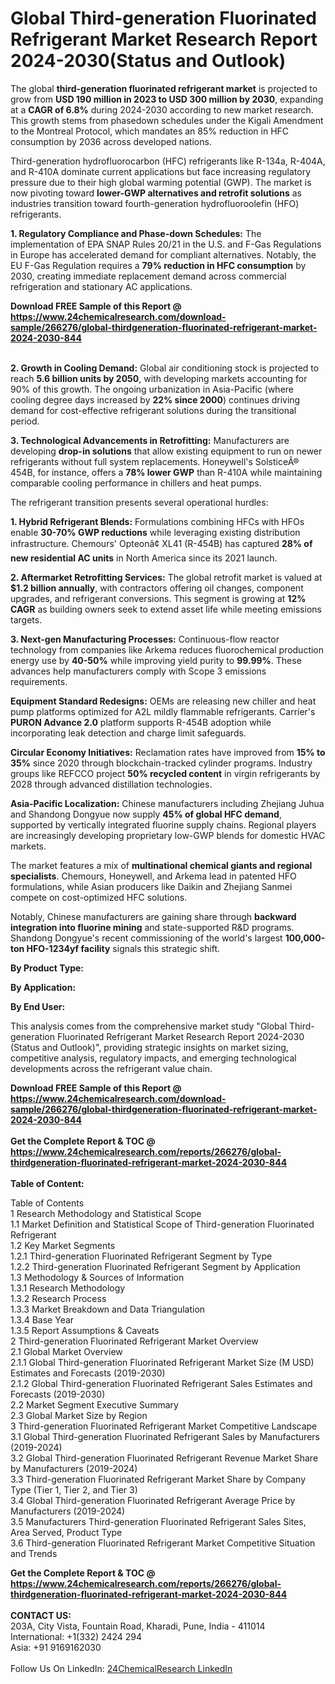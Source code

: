 <h1>Global Third-generation Fluorinated Refrigerant Market Research Report 2024-2030(Status and Outlook)</h1><p>The global <strong>third-generation fluorinated refrigerant market</strong> is projected to grow from <strong>USD 190 million in 2023 to USD 300 million by 2030</strong>, expanding at a <strong>CAGR of 6.8%</strong> during 2024-2030 according to new market research. This growth stems from phasedown schedules under the Kigali Amendment to the Montreal Protocol, which mandates an 85% reduction in HFC consumption by 2036 across developed nations.</p><p>Third-generation hydrofluorocarbon (HFC) refrigerants like R-134a, R-404A, and R-410A dominate current applications but face increasing regulatory pressure due to their high global warming potential (GWP). The market is now pivoting toward <strong>lower-GWP alternatives and retrofit solutions</strong> as industries transition toward fourth-generation hydrofluoroolefin (HFO) refrigerants.</p><p><strong>1. Regulatory Compliance and Phase-down Schedules:</strong>
The implementation of EPA SNAP Rules 20/21 in the U.S. and F-Gas Regulations in Europe has accelerated demand for compliant alternatives. Notably, the EU F-Gas Regulation requires a <strong>79% reduction in HFC consumption</strong> by 2030, creating immediate replacement demand across commercial refrigeration and stationary AC applications.</p><div><b>Download FREE Sample of this Report @ 
            <a href="https://www.24chemicalresearch.com/download-sample/266276/global-thirdgeneration-fluorinated-refrigerant-market-2024-2030-844">
            https://www.24chemicalresearch.com/download-sample/266276/global-thirdgeneration-fluorinated-refrigerant-market-2024-2030-844</a></b></div><br><p><strong>2. Growth in Cooling Demand:</strong>
Global air conditioning stock is projected to reach <strong>5.6 billion units by 2050</strong>, with developing markets accounting for 90% of this growth. The ongoing urbanization in Asia-Pacific (where cooling degree days increased by <strong>22% since 2000</strong>) continues driving demand for cost-effective refrigerant solutions during the transitional period.</p><p><strong>3. Technological Advancements in Retrofitting:</strong>
Manufacturers are developing <strong>drop-in solutions</strong> that allow existing equipment to run on newer refrigerants without full system replacements. Honeywell's SolsticeÂ® 454B, for instance, offers a <strong>78% lower GWP</strong> than R-410A while maintaining comparable cooling performance in chillers and heat pumps.</p><p>The refrigerant transition presents several operational hurdles:</p><p><strong>1. Hybrid Refrigerant Blends:</strong>
Formulations combining HFCs with HFOs enable <strong>30-70% GWP reductions</strong> while leveraging existing distribution infrastructure. Chemours' Opteonâ¢ XL41 (R-454B) has captured <strong>28% of new residential AC units</strong> in North America since its 2021 launch.</p><p><strong>2. Aftermarket Retrofitting Services:</strong>
The global retrofit market is valued at <strong>$1.2 billion annually</strong>, with contractors offering oil changes, component upgrades, and refrigerant conversions. This segment is growing at <strong>12% CAGR</strong> as building owners seek to extend asset life while meeting emissions targets.</p><p><strong>3. Next-gen Manufacturing Processes:</strong>
Continuous-flow reactor technology from companies like Arkema reduces fluorochemical production energy use by <strong>40-50%</strong> while improving yield purity to <strong>99.99%</strong>. These advances help manufacturers comply with Scope 3 emissions requirements.</p><p><strong>Equipment Standard Redesigns:</strong>
        OEMs are releasing new chiller and heat pump platforms optimized for A2L mildly flammable refrigerants. Carrier's <strong>PURON Advance 2.0</strong> platform supports R-454B adoption while incorporating leak detection and charge limit safeguards.</p><p><strong>Circular Economy Initiatives:</strong>
        Reclamation rates have improved from <strong>15% to 35%</strong> since 2020 through blockchain-tracked cylinder programs. Industry groups like REFCCO project <strong>50% recycled content</strong> in virgin refrigerants by 2028 through advanced distillation technologies.</p><p><strong>Asia-Pacific Localization:</strong>
        Chinese manufacturers including Zhejiang Juhua and Shandong Dongyue now supply <strong>45% of global HFC demand</strong>, supported by vertically integrated fluorine supply chains. Regional players are increasingly developing proprietary low-GWP blends for domestic HVAC markets.</p><p>The market features a mix of <strong>multinational chemical giants and regional specialists</strong>. Chemours, Honeywell, and Arkema lead in patented HFO formulations, while Asian producers like Daikin and Zhejiang Sanmei compete on cost-optimized HFC solutions.</p><p>Notably, Chinese manufacturers are gaining share through <strong>backward integration into fluorine mining</strong> and state-supported R&amp;D programs. Shandong Dongyue's recent commissioning of the world's largest <strong>100,000-ton HFO-1234yf facility</strong> signals this strategic shift.</p><p><strong>By Product Type:</strong></p><p><strong>By Application:</strong></p><p><strong>By End User:</strong></p><p>This analysis comes from the comprehensive market study "Global Third-generation Fluorinated Refrigerant Market Research Report 2024-2030 (Status and Outlook)", providing strategic insights on market sizing, competitive analysis, regulatory impacts, and emerging technological developments across the refrigerant value chain.</p><div><b>Download FREE Sample of this Report @ 
            <a href="https://www.24chemicalresearch.com/download-sample/266276/global-thirdgeneration-fluorinated-refrigerant-market-2024-2030-844">
            https://www.24chemicalresearch.com/download-sample/266276/global-thirdgeneration-fluorinated-refrigerant-market-2024-2030-844</a></b></div><br><div><b>Get the Complete Report & TOC @ 
            <a href="https://www.24chemicalresearch.com/reports/266276/global-thirdgeneration-fluorinated-refrigerant-market-2024-2030-844">
            https://www.24chemicalresearch.com/reports/266276/global-thirdgeneration-fluorinated-refrigerant-market-2024-2030-844</a></b></div><br>
            <b>Table of Content:</b><p>Table of Contents<br />
1 Research Methodology and Statistical Scope<br />
1.1 Market Definition and Statistical Scope of Third-generation Fluorinated Refrigerant<br />
1.2 Key Market Segments<br />
1.2.1 Third-generation Fluorinated Refrigerant Segment by Type<br />
1.2.2 Third-generation Fluorinated Refrigerant Segment by Application<br />
1.3 Methodology & Sources of Information<br />
1.3.1 Research Methodology<br />
1.3.2 Research Process<br />
1.3.3 Market Breakdown and Data Triangulation<br />
1.3.4 Base Year<br />
1.3.5 Report Assumptions & Caveats<br />
2 Third-generation Fluorinated Refrigerant Market Overview<br />
2.1 Global Market Overview<br />
2.1.1 Global Third-generation Fluorinated Refrigerant Market Size (M USD) Estimates and Forecasts (2019-2030)<br />
2.1.2 Global Third-generation Fluorinated Refrigerant Sales Estimates and Forecasts (2019-2030)<br />
2.2 Market Segment Executive Summary<br />
2.3 Global Market Size by Region<br />
3 Third-generation Fluorinated Refrigerant Market Competitive Landscape<br />
3.1 Global Third-generation Fluorinated Refrigerant Sales by Manufacturers (2019-2024)<br />
3.2 Global Third-generation Fluorinated Refrigerant Revenue Market Share by Manufacturers (2019-2024)<br />
3.3 Third-generation Fluorinated Refrigerant Market Share by Company Type (Tier 1, Tier 2, and Tier 3)<br />
3.4 Global Third-generation Fluorinated Refrigerant Average Price by Manufacturers (2019-2024)<br />
3.5 Manufacturers Third-generation Fluorinated Refrigerant Sales Sites, Area Served, Product Type<br />
3.6 Third-generation Fluorinated Refrigerant Market Competitive Situation and Trends<br />
</p><div><b>Get the Complete Report & TOC @ 
            <a href="https://www.24chemicalresearch.com/reports/266276/global-thirdgeneration-fluorinated-refrigerant-market-2024-2030-844">
            https://www.24chemicalresearch.com/reports/266276/global-thirdgeneration-fluorinated-refrigerant-market-2024-2030-844</a></b></div><br><b>CONTACT US:</b><br>
            203A, City Vista, Fountain Road, Kharadi, Pune, India - 411014<br>
            International: +1(332) 2424 294<br>
            Asia: +91 9169162030 <br><br>
            Follow Us On LinkedIn: <a href="https://www.linkedin.com/company/24chemicalresearch/">24ChemicalResearch LinkedIn</a>